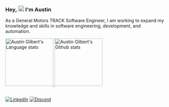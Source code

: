 ### Hey, <img src="https://media.giphy.com/media/8XaBSsyQaYFxxNqznU/giphy.gif" width="19" height="19"/> I'm Austin

As a General Motors TRACK Software Engineer, I am working to expand my knowledge and skills in software engineering, development, and automation.

<!-- Dark Mode -->
<div align="left"> 
<a href="https://github.com/agilbert28/">
<img height=150 src="https://github-readme-stats-git-masterrstaa-rickstaa.vercel.app/api/top-langs/?username=agilbert28&layout=compact&langs_count=10&hide_border=true&role=owner,collaborator,organization_member&theme=dark&bg_color=000000#gh-dark-mode-only" alt="Austin Gilbert's Language stats" />
</a>
<a href="https://github.com/agilbert28/">
<img height=150 src="https://github-readme-stats-git-masterrstaa-rickstaa.vercel.app/api?username=agilbert28&show_icons=true&count_private=true&line_height=28&hide_border=true&card_width=450&include_all_commits=true&role=owner,collaborator,organization_member&exclude_repo=github-readme-stats&theme=dark&bg_color=000000#gh-dark-mode-only" alt="Austin Gilbert's Github stats" />
</a>
</div>
<br/>

<!-- SHIELDS -->
[![LinkedIn][linkedin-shield]][linkedin-url]  [![Discord][discord-shield]][discord-url]

<!-- MARKDOWN LINKS & IMAGES -->
[discord-shield]: https://img.shields.io/badge/Discord-%235865F2.svg?style=for-the-badge&logo=discord&logoColor=white&color=black
[discord-url]: https://discordapp.com/users/auz#4909
[linkedin-shield]: https://img.shields.io/badge/-LinkedIn-black.svg?style=for-the-badge&logo=linkedin&color=black
[linkedin-url]: https://linkedin.com/in/austingilbert28

<!--
**agilbert28/agilbert28** is a ✨ _special_ ✨ repository because its `README.md` (this file) appears on your GitHub profile.

Here are some ideas to get you started:

- 🔭 I’m currently working on ...
- 🌱 I’m currently learning ...
- 👯 I’m looking to collaborate on ...
- 🤔 I’m looking for help with ...
- 💬 Ask me about ...
- 📫 How to reach me: ...
- 😄 Pronouns: ...
- ⚡ Fun fact: ...
-->
